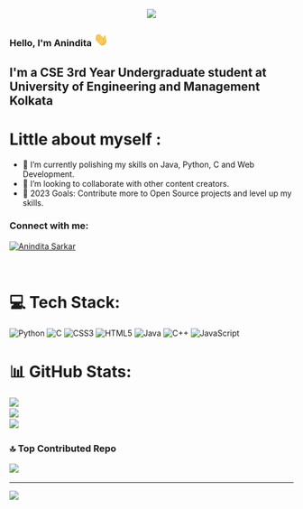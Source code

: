 <p align="center">
 <img  src="https://media.tenor.com/60iygYfJC_wAAAAd/misa-uzamaid.gif">
  </p>


### Hello, I'm Anindita <img src="https://raw.githubusercontent.com/cpriyam49/cpriyam49/master/Hi.gif" width="25px" />
## I'm a CSE 3rd Year Undergraduate student at University of Engineering and Management Kolkata
# Little about myself :

- 🌱 I’m currently polishing my skills on Java, Python, C and Web Development.
- 👯 I’m looking to collaborate with other content creators.
- 🥅 2023 Goals: Contribute more to Open Source projects and level up my skills.


### Connect with me:

<a href="https://www.linkedin.com/in/anindita-sarkar-094a3b218/" target="blank"><img align="center" src="https://raw.githubusercontent.com/rahuldkjain/github-profile-readme-generator/master/src/images/icons/Social/linked-in-alt.svg" alt="Anindita Sarkar" height="30" width="40" /></a>

<br />



# 💻 Tech Stack:
![Python](https://img.shields.io/badge/python-3670A0?style=flat&logo=python&logoColor=ffdd54) ![C](https://img.shields.io/badge/c-%2300599C.svg?style=flat&logo=c&logoColor=white) ![CSS3](https://img.shields.io/badge/css3-%231572B6.svg?style=flat&logo=css3&logoColor=white) ![HTML5](https://img.shields.io/badge/html5-%23E34F26.svg?style=flat&logo=html5&logoColor=white) ![Java](https://img.shields.io/badge/java-%23ED8B00.svg?style=flat&logo=java&logoColor=white) ![C++](https://img.shields.io/badge/c++-%2300599C.svg?style=flat&logo=c%2B%2B&logoColor=white) ![JavaScript](https://img.shields.io/badge/javascript-%23323330.svg?style=flat&logo=javascript&logoColor=%23F7DF1E)
# 📊 GitHub Stats:
![](https://github-readme-stats.vercel.app/api?username=Anindita6&theme=dark&hide_border=true&include_all_commits=false&count_private=false)<br/>
![](https://github-readme-streak-stats.herokuapp.com/?user=Anindita6&theme=dark&hide_border=true)<br/>
![](https://github-readme-stats.vercel.app/api/top-langs/?username=Anindita6&theme=dark&hide_border=true&include_all_commits=false&count_private=false&layout=compact)

### 🔝 Top Contributed Repo
![](https://github-contributor-stats.vercel.app/api?username=Anindita6&limit=5&theme=dark&combine_all_yearly_contributions=true)

---
[![](https://visitcount.itsvg.in/api?id=Anindita6&icon=0&color=0)](https://visitcount.itsvg.in)

<!-- Proudly created with GPRM ( https://gprm.itsvg.in ) --> 

